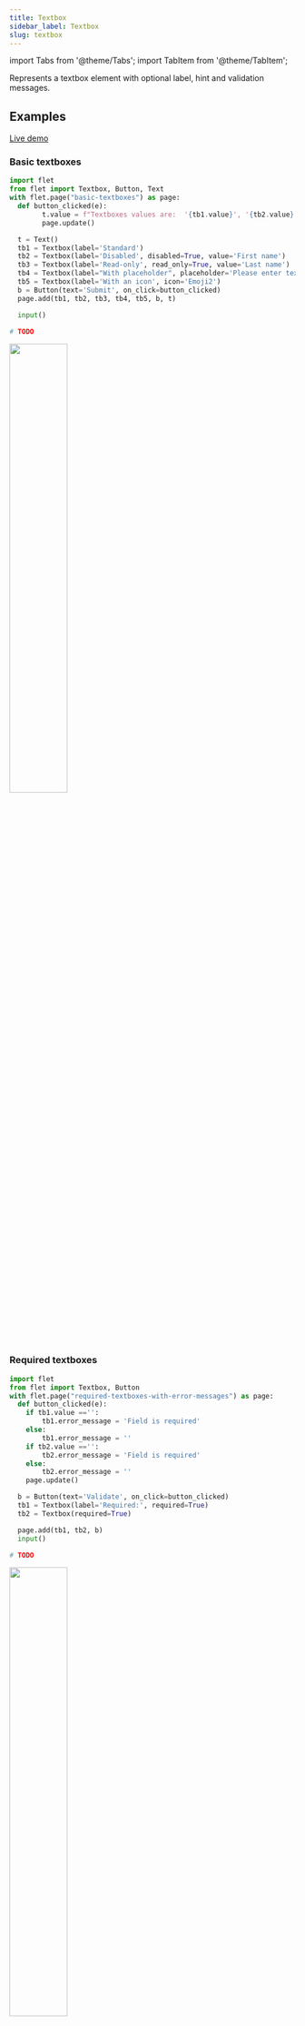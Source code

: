 ```yaml
---
title: Textbox
sidebar_label: Textbox
slug: textbox
---
```

import Tabs from '@theme/Tabs';
import TabItem from '@theme/TabItem';

Represents a textbox element with optional label, hint and validation messages.

## Examples

[Live demo](https://python-textbox-example.pgletio.repl.co)

### Basic textboxes

<Tabs groupId="language">
  <TabItem value="python" label="Python" default>

```python
import flet
from flet import Textbox, Button, Text
with flet.page("basic-textboxes") as page:
  def button_clicked(e):
        t.value = f"Textboxes values are:  '{tb1.value}', '{tb2.value}', '{tb3.value}', '{tb4.value}', '{tb5.value}'."
        page.update()

  t = Text()
  tb1 = Textbox(label='Standard')
  tb2 = Textbox(label='Disabled', disabled=True, value='First name')
  tb3 = Textbox(label='Read-only', read_only=True, value='Last name')  
  tb4 = Textbox(label="With placeholder", placeholder='Please enter text here')
  tb5 = Textbox(label='With an icon', icon='Emoji2')
  b = Button(text='Submit', on_click=button_clicked)
  page.add(tb1, tb2, tb3, tb4, tb5, b, t)

  input()
```
  </TabItem>
  <TabItem value="powershell" label="PowerShell">

```powershell
# TODO
```

  </TabItem>
</Tabs>

<img src="/img/docs/controls/textbox/basic-textboxes.gif" width="45%" />

### Required textboxes

<Tabs groupId="language">
  <TabItem value="python" label="Python" default>

```python
import flet
from flet import Textbox, Button
with flet.page("required-textboxes-with-error-messages") as page:
  def button_clicked(e):
    if tb1.value =='':
        tb1.error_message = 'Field is required'
    else:
        tb1.error_message = ''
    if tb2.value =='':
        tb2.error_message = 'Field is required'
    else:
        tb2.error_message = ''
    page.update()

  b = Button(text='Validate', on_click=button_clicked)
  tb1 = Textbox(label='Required:', required=True)
  tb2 = Textbox(required=True)

  page.add(tb1, tb2, b)
  input()
```
  </TabItem>
  <TabItem value="powershell" label="PowerShell">

```powershell
# TODO
```

  </TabItem>
</Tabs>

<img src="/img/docs/controls/textbox/required-textboxes.gif" width="45%" />

### Textbox with `change` event

<Tabs groupId="language">
  <TabItem value="python" label="Python" default>

```python
import flet
from flet import Text, Textbox

with flet.page("textbox-with-change-event") as page:

    def textbox_changed(e):
        t.value = e.control.value
        page.update()

    t = Text()
    tb = Textbox(
        label="Textbox with 'change' event:",
        on_change=textbox_changed,
    )

    page.add(tb, t)
    input()
```
  </TabItem>
  <TabItem value="powershell" label="PowerShell">

```powershell
# TODO
```

  </TabItem>
</Tabs>

<img src="/img/docs/controls/textbox/textbox-with-change-event.gif" width="45%" />

### Password with reveal button

<Tabs groupId="language">
  <TabItem value="python" label="Python" default>

```python
import flet
from flet import Textbox
with flet.page("password-with-reveal-button") as page:

  page.add(Textbox(label='Password with reveal button', password=True))
  
```
  </TabItem>
  <TabItem value="powershell" label="PowerShell">

```powershell
# TODO
```

  </TabItem>
</Tabs>

<img src="/img/docs/controls/textbox/password-with-reveal-button.gif" width="45%" />

### Multiline textboxes

<Tabs groupId="language">
  <TabItem value="python" label="Python" default>

```python
import flet
from flet import Textbox
with flet.page("multiline-textboxes") as page:

  page.add(
      Textbox(label='standard', multiline=True),
      Textbox(label='disabled', multiline=True, disabled=True, value='line1\nline2\nline3\nline4\nline5\n'),
      Textbox(label='With auto adjusted height', multiline=True, auto_adjust_height=True))
  
```
  </TabItem>
  <TabItem value="powershell" label="PowerShell">

```powershell
# TODO
```

  </TabItem>
</Tabs>

<img src="/img/docs/controls/textbox/multiline-textboxes.gif" width="45%" />

### Underlined and borderless textboxes

<Tabs groupId="language">
  <TabItem value="python" label="Python" default>

```python
import flet
from flet import Textbox
with flet.page("underlined-and-borderless-textboxes") as page:

  page.add(
    Textbox(label='Underlined', underlined=True, placeholder='Enter text here'),
    Textbox(label='Borderless', borderless=True, placeholder='Enter text here'))
  
```
  </TabItem>
  <TabItem value="powershell" label="PowerShell">

```powershell
# TODO
```

  </TabItem>
</Tabs>

<img src="/img/docs/controls/textbox/underlined-and-borderless-textboxes.gif" width="45%" />

### Underlined and borderless textboxes

<Tabs groupId="language">
  <TabItem value="python" label="Python" default>

```python
import flet
from flet import Textbox
with flet.page("suffix-prefix-textboxes") as page:

  page.add(
    Textbox(label='With prefix', prefix='https://'),
    Textbox(label='With suffix', suffix='.com'),
    Textbox(label='With prefix and suffix', prefix='https://', suffix='.com'))
  
```
  </TabItem>
  <TabItem value="powershell" label="PowerShell">

```powershell
# TODO
```

  </TabItem>
</Tabs>

<img src="/img/docs/controls/textbox/suffix-prefix-textboxes.png" width="45%" />

## Properties

| Name           | Type   | Default | Description |
| -------------- | ------ | ------- | ----------- |
| `value`        | string |         | Current value of the textbox. |
| `label`        | string |         | Label to display above the textbox.  |
| `placeholder`  | string |         | The short hint displayed in the textbox before the user enters a value. |
| `errorMessage` | string |         | Static error message displayed below the textbox. |
| `description`  | string |         | Description displayed below the textbox to provide additional details about what text to enter. |
| `prefix`       | string |         | Prefix displayed before the textbox contents. This is not included in the value. |
| `suffix`       | string |         | Suffix displayed after the textbox contents. This is not included in the value. |
| `icon`         | string |         | Icon shown in the textbox. |
| `iconColor`    | string |         | Icon color. |
| `multiline`    | bool   | `false` | Whether or not the textbox is a multiline text field. |
| `rows`         | number | `3`     | Initial size in rows of `multiline` TextBox. |
| `shiftEnter`   | bool   | `false` | Blocks `Enter` button in `multiline` TextBox, but pops up the event, so `Stack.submit` could be triggered. New line could still be entered with `Shift`+`Enter`. |
| `resizable`    | bool   | `true`  | Controls whether `multiline` TextBox is resizable by the user. Default is `true`. `autoAdjustHeight` is still respected even if `resizable` is `false`. |
| `required`     | bool   | `false` | Display textbox as required. |
| `readOnly`     | bool   | `false` | If true, the textbox is readonly. |
| `autoAdjustHeight`     | bool   | `false` | For multiline textboxes, whether or not to auto adjust textbox height. |
| `borderless`   | bool   | `false` | Whether or not the textbox is borderless. |
| `underlined`   | bool   | `false` | Whether or not the textbox is underlined. |
| `align`        | string | `left`  | Text alignment within textbox: `left` or `right`. |
| `password`     | bool   | `false` | Whether the textbox is a masked field for entering password. |
| `focused`      | bool   | `false` | When set to `true` the focus is set on the control when it's shown on the page or page opened. |
| `onChange`     | bool   | `false` | Whether `change` event should be fired while text is typed into the Textbox. This property is used by command-based client libraries only like Bash. |

## Events

| Name      | Description |
| --------- | ----------- |
| `change`  | Fires when the typed input for the Textbox has changed. For performance optimization this event is disabled unless `onChange` property set to `true`. |
| `focus`   | Fires when the control has received focus. |
| `blur`    | Fires when the control has lost focus. |
